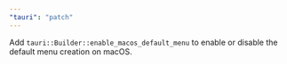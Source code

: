 ```yaml
---
"tauri": "patch"
---
```


Add `tauri::Builder::enable_macos_default_menu` to enable or disable the default menu creation on macOS.

